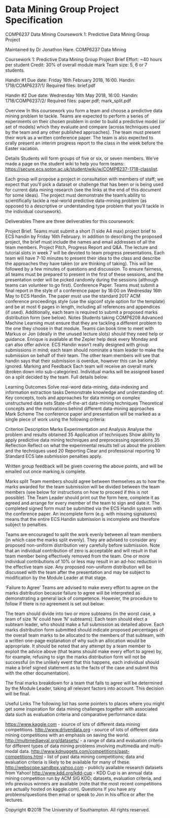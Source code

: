 # Data Mining Group Project Specification

COMP6237 Data Mining
Coursework 1: Predictive Data Mining Group Project

Maintained by Dr Jonathon Hare.
COMP6237 Data Mining

Coursework 1: Predictive Data Mining Group Project
Brief
Effort: ~40 hours per student
Credit: 30% of overall module mark
Team size: 5, 6 or 7 students.

Handin #1
Due date: Friday 16th February 2018, 16:00.
Handin: 1718/COMP6237/1/
Required files: brief.pdf

Handin #2
Due date: Wednesday 16th May 2018, 16:00.
Handin: 1718/COMP6237/2/
Required files: paper.pdf; mark_split.pdf

Overview
In this coursework you form a team and choose a predictive data mining problem to tackle. Teams are expected to perform a series of experiments on their chosen problem in order to build a predictive model (or set of models) which they evaluate and compare (across techniques used by the team and any other published approaches). The team must present their work as a written conference paper. The team is also expected to orally present an interim progress report to the class in the week before the Easter vacation.

Details
Students will form groups of five or six, or seven members. We’ve made a page on the student wiki to help you form teams: https://secure.ecs.soton.ac.uk/student/wiki/w/COMP6237-1718-classlist.

Each group will propose a project in consultation with members of staff; we expect that you’ll pick a dataset or challenge that has been or is being used for current data mining research (see the links at the end of this document for some ideas). The project must demonstrate the team’s ability to scientifically tackle a real-world predictive data-mining problem (as opposed to a descriptive or understanding type problem that you’ll tackle in the individual coursework).

Deliverables
There are three deliverables for this coursework:

Project Brief. Teams must submit a short (1 side A4 max) project brief to ECS handin by Friday 16th February. In addition to describing the proposed project, the brief must include the names and email addresses of all the team members.
Project Pitch, Progress Report and Q&A. The lecture and tutorial slots in week 7 will be devoted to team progress presentations. Each team will have 7-10 minutes to present their idea to the class and describe the approaches they have taken (or are thinking of taking). This will be followed by a few minutes of questions and discussion. To ensure fairness, all teams must be prepared to present in the first of these sessions, and the presentation order will be picked randomly during the sessions (although teams can volunteer to go first).
Conference Paper. Teams must submit a final report in the style of a conference paper by 16:00 on Wednesday 16th May to ECS Handin. The paper must use the standard 2017 ACM conference proceedings style (use the sigconf style option for the template) and be at most 6 pages in length, including all references and appendices (if used). Additionally, each team is required to submit a proposed marks distribution form (see below).
Notes
Students taking COMP6208 Advanced Machine Learning must ensure that they are tackling a different problem to the one they choose in that module.
Teams can book time to meet with Markus or Jon (ideally in the unused lecture slots) should they need help or guidance. Enrique is available at the Zepler help desk every Monday and can also offer advice.
ECS Handin wasn’t really designed with group submissions in mind; each team should nominate a team leader to make the submission on behalf of their team. The other team members will see that handin says that their submission is overdue, however this can be safely ignored.
Marking and Feedback
Each team will receive an overall mark (broken down into sub-categories). Individual marks will be assigned based on a split decided by the team. Full details below:

Learning Outcomes
Solve real-word data-mining, data-indexing and information extraction tasks
Demonstrate knowledge and understanding of:
Key concepts, tools and approaches for data mining on complex unstructured data sets
State-of-the-art data-mining techniques
Theoretical concepts and the motivations behind different data-mining approaches
Mark Scheme
The conference paper and presentation will be marked as a single piece of work using the following criteria:

Criterion	Description	Marks
Experimentation and Analysis	Analyse the problem and results obtained	35
Application of techniques	Show ability to apply predictive data mining techniques and preprocessing operations	35
Reflection	Reflect on what the experimental results tell us about the problem and the techniques used	20
Reporting	Clear and professional reporting	10
Standard ECS late submission penalties apply.

Written group feedback will be given covering the above points, and will be emailed out once marking is complete.

Marks split
Team members should agree between themselves as to how the marks awarded for the team submission will be divided between the team members (see below for instructions on how to proceed if this is not possible). The Team Leader should print out the form here, complete it as agreed and arrange for every member of the team to sign and date it. The completed signed form must be submitted via the ECS Handin system with the conference paper. An incomplete form (e.g. with missing signatures) means that the entire ECS Handin submission is incomplete and therefore subject to penalties.

Teams are encouraged to split the work evenly between all team members (in which case the marks split evenly). They are advised to consider any proposed non-uniform distribution very carefully before submission. Note that an individual contribution of zero is acceptable and will result in that team member being effectively removed from the team. One or more individual contributions of 10% or less may result in an ad-hoc reduction in the effective team size. Any proposed non-uniform distribution will be discussed with the team after the presentation and may be subject to modification by the Module Leader at that stage.

‘Failure to Agree’
Teams are advised to make every effort to agree on the marks distribution because failure to agree will be interpreted as demonstrating a general lack of competence. However, the procedure to follow if there is no agreement is set out below:

The team should divide into two or more subteams (in the worst case, a team of size ‘N’ could have ‘N’ subteams). Each team should elect a subteam leader, who should make a full submission as detailed above. Each marks distribution form submitted should indicate proposed percentages of the overall team marks to be allocated to the members of that subteam, with a written one-page explanation of why such an allocation would be appropriate. It should be noted that any attempt by a team member to exploit the advice above (that teams should make every effort to agree) by, for example, refusing to sign the marks distribution form will not be successful (in the unlikely event that this happens, each individual should make a brief signed statement as to the facts of the case and submit this with the other documentation).

The final marks breakdown for a team that fails to agree will be determined by the Module Leader, taking all relevant factors into account. This decision will be final.

Useful Links
The following list has some pointers to places where you might get some inspiration for data mining challenges together with associated data such as evaluation criteria and comparative performance data:

https://www.kaggle.com - source of lots of different data mining competitions.
http://www.drivendata.org - source of lots of different data mining competitions with an emphasis on saving the world.
http://multimediaeval.org/datasets/ - a range of data and evaluation criteria for different types of data mining problems involving multimedia and multi-modal data.
http://www.kdnuggets.com/competitions/past-competitions.html - list of past data mining competitions; data and evaluation criteria is likely to be available for many of these.
http://webscope.sandbox.yahoo.com - publicly available research datasets from Yahoo!
http://www.kdd.org/kdd-cup - KDD Cup is an annual data mining competition run by ACM SIG KDD; datasets, evaluation criteria, and info previous winners are available (note that the most recent competitions are actually hosted on kaggle.com).
Questions
If you have any problems/questions then email or speak to Jon in his office or after the lectures.

Copyright ©2018 The University of Southampton. All rights reserved.
